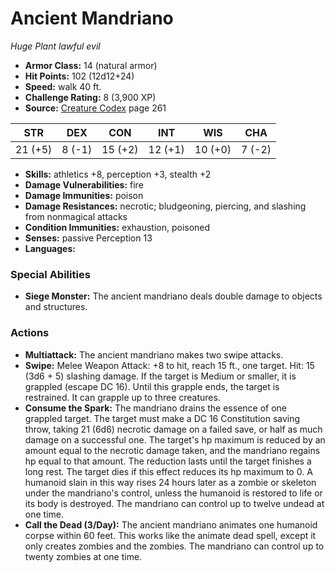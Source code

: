 # Ancient Mandriano

*Huge* *Plant* *lawful evil*

- **Armor Class:** 14 (natural armor)
- **Hit Points:** 102 (12d12+24)
- **Speed:** walk 40 ft.
- **Challenge Rating:** 8 (3,900 XP)
- **Source:** [Creature Codex](https://koboldpress.com/kpstore/product/creature-codex-for-5th-edition-dnd) page 261

| STR | DEX | CON | INT | WIS | CHA |
| --- | --- | --- | --- | --- | --- |
| 21 (+5) | 8 (-1) | 15 (+2) | 12 (+1) | 10 (+0) | 7 (-2) |

- **Skills:** athletics +8, perception +3, stealth +2
- **Damage Vulnerabilities:** fire
- **Damage Immunities:** poison
- **Damage Resistances:** necrotic; bludgeoning, piercing, and slashing from nonmagical attacks
- **Condition Immunities:** exhaustion, poisoned
- **Senses:** passive Perception 13
- **Languages:** 
### Special Abilities
- **Siege Monster:** The ancient mandriano deals double damage to objects and structures.
### Actions
- **Multiattack:** The ancient mandriano makes two swipe attacks.
- **Swipe:** Melee Weapon Attack: +8 to hit, reach 15 ft., one target. Hit: 15 (3d6 + 5) slashing damage. If the target is Medium or smaller, it is grappled (escape DC 16). Until this grapple ends, the target is restrained. It can grapple up to three creatures.
- **Consume the Spark:** The mandriano drains the essence of one grappled target. The target must make a DC 16 Constitution saving throw, taking 21 (6d6) necrotic damage on a failed save, or half as much damage on a successful one. The target's hp maximum is reduced by an amount equal to the necrotic damage taken, and the mandriano regains hp equal to that amount. The reduction lasts until the target finishes a long rest. The target dies if this effect reduces its hp maximum to 0. A humanoid slain in this way rises 24 hours later as a zombie or skeleton under the mandriano's control, unless the humanoid is restored to life or its body is destroyed. The mandriano can control up to twelve undead at one time.
- **Call the Dead (3/Day):** The ancient mandriano animates one humanoid corpse within 60 feet. This works like the animate dead spell, except it only creates zombies and the zombies. The mandriano can control up to twenty zombies at one time.



